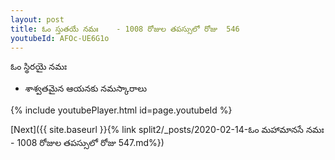 ```yaml
---
layout: post
title: ఓం స్తుతయే నమః    - 1008 రోజుల తపస్సులో రోజు  546
youtubeId: AFOc-UE6G1o
---
```

 
 
 ఓం స్థిరయై నమః  
 
 - శాశ్వతమైన ఆయనకు నమస్కారాలు 
 
  
 
  
 
 
 
 
 
 


{% include youtubePlayer.html id=page.youtubeId %}
 
[Next]({{ site.baseurl }}{% link  split2/_posts/2020-02-14-ఓం మహామానసే నమః  - 1008 రోజుల తపస్సులో రోజు  547.md%})
 
